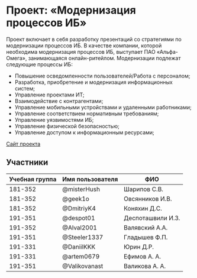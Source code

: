 # Проект: «Модернизация процессов ИБ»

Проект включает в себя разработку презентаций со стратегиями по модернизации процессов ИБ. В качестве компании, которой необходима модернизация процессов ИБ, выступает ПАО «Альфа-Омега», занимающаяся онлайн-ритейлом. Модернизации подлежат следующие процессы ИБ:
- Повышение осведомленности пользователей/Работа с персоналом;
- Разработка, приобретение и модернизация информационных систем;
- Управление проектами ИТ;
- Взаимодействие с контрагентами;
- Управление мобильными устройствами и удаленными работниками;
- Управление соответствием нормативным требованиям;
- Управление уязвимостями ИБ;
- Управление физической безопасностью;
- Управление доступом к информационным ресурсами;

[Сайт проекта](http://pd-2021-1.std-745.ist.mospolytech.ru "Сайт проекта")

## Участники

| Учебная группа | Имя пользователя | ФИО                      |
|----------------|------------------|--------------------------|
| 181-352        | @misterHush      | Шарипов С.В.             |
| 181-352        | @geek1o          | Овсянников И.В.          |
| 181-352        | @DmitriyK4       | Коняхин Д.С.             |
| 191-351        | @despot01        | Деспоташвили И.З.        |
| 191-352        | @Alval2001       | Валявский А.А.           |
| 191-351        | @Steeler1337     | Гладышев Ф.П.            |
| 191-331        | @DaniilKKK       | Юрин Д.Р.                |
| 191-331        | @artem0679       | Ефимов А. А.             |
| 191-351        | @Valikovanast    | Валикова А. А.           |
